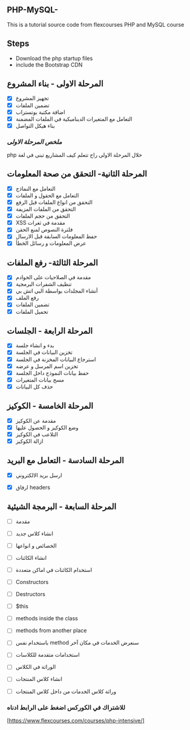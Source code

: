 ## PHP-MySQL-
This is a tutorial source code from flexcourses PHP and MySQL course

 

## Steps 
* Download the php startup files 
* include the Bootstrap CDN

## المرحلة الاولى - بناء المشروع 
* [X] تجهيز المشروع
* [x] تضمين الملفات
* [x] اضافة مكتبة بوتستراب
* [x]  التعامل مع المتغيرات الديناميكية في الملفات المضمنة
* [x]  بناء هيكل التواصل

### *ملخص المرحلة الاولى* 
php خلال المرحلة الاولى راح تتعلم كيف المشاريع تبنى في لغة 

##  المرحلة الثانية- التحقق من صحة المعلومات  
* [x] التعامل مع النماذج
* [x] التعامل مع الحقول و الملفات
* [x] التحقق من انواع الملفات قبل الرفع
* [x] التحقق من الملفات المزيفة
* [x] التحقق من حجم الملفات
* [x] XSS مقدمة في ثغرات
* [x] فلترة النصوص لمنع الحقن
* [x] حفظ المعلومات السابقة قبل الارسال 
* [x] عرض المعلومات و رسائل الخطأ 

## المرحلة الثالثة- رفع الملفات
* [x] مقدمة في الصلاحيات على الخوادم
* [x] تنظيف الشفرات البرمجية
* [x] أنشاء المجلدات بواسطة البي اتش بي
* [x] رفع الملف
* [x] تضمين الملفات
* [x] تحميل الملفات

## المرحلة الرابعة - الجلسات
* [x] بدء و انشاء جلسة
* [x] تخزين البيانات في الجلسة
* [x] استرجاع البيانات المخزنة في الجلسة
* [x] تخزين اسم المرسل و عرضه
* [x] حفظ بيانات النموذج داخل الجلسة
* [x] مسح بيانات المتغيرات
* [x] حذف كل البيانات 

## المرحلة الخامسة - الكوكيز
* [x] مقدمة عن الكوكيز
* [x] وضع الكوكيز و الحصول عليها
* [x] التلاعب في الكوكيز
* [x] ازالة الكوكيز

## المرحلة السادسة - التعامل مع البريد
* [x] ارسل بريد الالكتروني
* [x] ارفاق headers 
 

## المرحلة السابعة - البرمجة الشيئية
* [ ] مقدمة
* [ ] انشاء كلاس جديد
* [ ] الخصائص و انواعها 
* [ ] انشاء الكائنات
* [ ] استخدام الكائنات في اماكن متعددة
* [ ] Constructors
* [ ] Destructors
* [ ] $this
* [ ] methods inside the class
* [ ] methods from another place
* [ ] باستخدام نفس method سنعرض الخدمات في مكان آخر
* [ ] استخدامات متقدمة للكلاسات
* [ ] الوراثة في الكلاس
* [ ] انشاء كلاس المنتجات
* [ ] وراثة كلاس الخدمات من داخل كلاس المنتجات 


### للاشتراك في الكوركس اضغط على الرابط ادناه 
[https://www.flexcourses.com/courses/php-intensive/]
